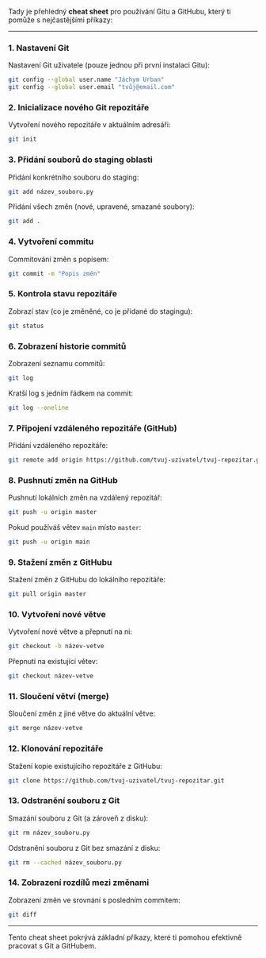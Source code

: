 Tady je přehledný **cheat sheet** pro používání Gitu a GitHubu, který ti pomůže s nejčastějšími příkazy:

---

### **1. Nastavení Git**
Nastavení Git uživatele (pouze jednou při první instalaci Gitu):
```bash
git config --global user.name "Jáchym Urban"
git config --global user.email "tvůj@email.com"
```

### **2. Inicializace nového Git repozitáře**
Vytvoření nového repozitáře v aktuálním adresáři:
```bash
git init
```

### **3. Přidání souborů do staging oblasti**
Přidání konkrétního souboru do staging:
```bash
git add název_souboru.py
```

Přidání všech změn (nové, upravené, smazané soubory):
```bash
git add .
```

### **4. Vytvoření commitu**
Commitování změn s popisem:
```bash
git commit -m "Popis změn"
```

### **5. Kontrola stavu repozitáře**
Zobrazí stav (co je změněné, co je přidané do stagingu):
```bash
git status
```

### **6. Zobrazení historie commitů**
Zobrazení seznamu commitů:
```bash
git log
```

Kratší log s jedním řádkem na commit:
```bash
git log --oneline
```

### **7. Připojení vzdáleného repozitáře (GitHub)**
Přidání vzdáleného repozitáře:
```bash
git remote add origin https://github.com/tvuj-uzivatel/tvuj-repozitar.git
```

### **8. Pushnutí změn na GitHub**
Pushnutí lokálních změn na vzdálený repozitář:
```bash
git push -u origin master
```

Pokud používáš větev `main` místo `master`:
```bash
git push -u origin main
```

### **9. Stažení změn z GitHubu**
Stažení změn z GitHubu do lokálního repozitáře:
```bash
git pull origin master
```

### **10. Vytvoření nové větve**
Vytvoření nové větve a přepnutí na ni:
```bash
git checkout -b název-vetve
```

Přepnutí na existující větev:
```bash
git checkout název-vetve
```

### **11. Sloučení větví (merge)**
Sloučení změn z jiné větve do aktuální větve:
```bash
git merge název-vetve
```

### **12. Klonování repozitáře**
Stažení kopie existujícího repozitáře z GitHubu:
```bash
git clone https://github.com/tvuj-uzivatel/tvuj-repozitar.git
```

### **13. Odstranění souboru z Git**
Smazání souboru z Git (a zároveň z disku):
```bash
git rm název_souboru.py
```

Odstranění souboru z Git bez smazání z disku:
```bash
git rm --cached název_souboru.py
```

### **14. Zobrazení rozdílů mezi změnami**
Zobrazení změn ve srovnání s posledním commitem:
```bash
git diff
```

---

Tento cheat sheet pokrývá základní příkazy, které ti pomohou efektivně pracovat s Git a GitHubem.